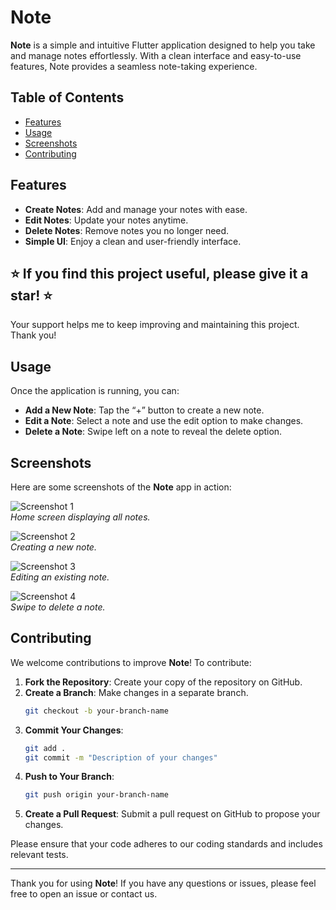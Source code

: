# Note

**Note** is a simple and intuitive Flutter application designed to help you take and manage notes effortlessly. With a clean interface and easy-to-use features, Note provides a seamless note-taking experience.

## Table of Contents

- [Features](#features)
- [Usage](#usage)
- [Screenshots](#screenshots)
- [Contributing](#contributing)

## Features

- **Create Notes**: Add and manage your notes with ease.
- **Edit Notes**: Update your notes anytime.
- **Delete Notes**: Remove notes you no longer need.
- **Simple UI**: Enjoy a clean and user-friendly interface.

## ⭐️ If you find this project useful, please give it a star! ⭐️
Your support helps me to keep improving and maintaining this project. Thank you!

## Usage

Once the application is running, you can:

- **Add a New Note**: Tap the “+” button to create a new note.
- **Edit a Note**: Select a note and use the edit option to make changes.
- **Delete a Note**: Swipe left on a note to reveal the delete option.

## Screenshots

Here are some screenshots of the **Note** app in action:

![Screenshot 1](assets/images/1.png)  
*Home screen displaying all notes.*

![Screenshot 2](assets/images/2.png)  
*Creating a new note.*

![Screenshot 3](assets/images/3.png)  
*Editing an existing note.*

![Screenshot 4](assets/images/4.png)  
*Swipe to delete a note.*

## Contributing

We welcome contributions to improve **Note**! To contribute:

1. **Fork the Repository**: Create your copy of the repository on GitHub.
2. **Create a Branch**: Make changes in a separate branch.
    ```bash
    git checkout -b your-branch-name
    ```
3. **Commit Your Changes**:
    ```bash
    git add .
    git commit -m "Description of your changes"
    ```
4. **Push to Your Branch**:
    ```bash
    git push origin your-branch-name
    ```
5. **Create a Pull Request**: Submit a pull request on GitHub to propose your changes.

Please ensure that your code adheres to our coding standards and includes relevant tests.

---

Thank you for using **Note**! If you have any questions or issues, please feel free to open an issue or contact us.
